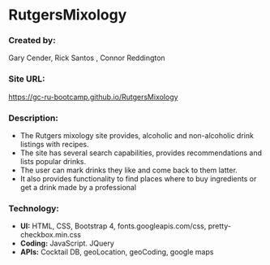 # RutgersMixology

### Created by:
Gary Cender, Rick Santos , Connor Reddington 
### Site URL: 
 https://gc-ru-bootcamp.github.io/RutgersMixology

### Description:
* The Rutgers mixology site provides, alcoholic and non-alcoholic drink listings with recipes. 
* The site has several search capabilities, provides recommendations and lists popular drinks. 
* The user can mark drinks they like and come back to them latter.
* It also provides functionality to find places where to buy ingredients or get a drink made by a professional

### Technology: 
* __UI:__ HTML, CSS, Bootstrap 4, fonts.googleapis.com/css, pretty-checkbox.min.css
* __Coding:__ JavaScript. JQuery
* __APIs:__ Cocktail DB, geoLocation, geoCoding, google maps
